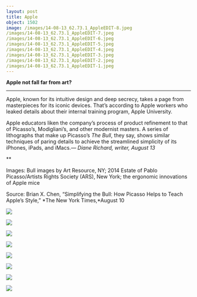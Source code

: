 ```yaml
---
layout: post
title: Apple
object: 1502
image: /images/14-08-13_62.73.1_AppleEDIT-8.jpeg
/images/14-08-13_62.73.1_AppleEDIT-7.jpeg
/images/14-08-13_62.73.1_AppleEDIT-6.jpeg
/images/14-08-13_62.73.1_AppleEDIT-5.jpeg
/images/14-08-13_62.73.1_AppleEDIT-4.jpeg
/images/14-08-13_62.73.1_AppleEDIT-3.jpeg
/images/14-08-13_62.73.1_AppleEDIT-2.jpeg
/images/14-08-13_62.73.1_AppleEDIT-1.jpeg
---
```

**Apple not fall far from art?**

****

Apple, known for its intuitive design and deep secrecy, takes a page from masterpieces for its iconic devices. That’s according to Apple workers who leaked details about their internal training program, Apple University.

Apple educators liken the company’s process of product refinement to that of Picasso’s, Modigliani’s, and other modernist masters. A series of lithographs that make up Picasso’s *The Bull*, they say, shows similar techniques of paring details to achieve the streamlined simplicity of its iPhones, iPads, and iMacs.*—* *Diane Richard, writer, August 13*

**

Images: Bull images by Art Resource, NY; 2014 Estate of Pablo Picasso/Artists Rights Society (ARS), New York; the ergonomic innovations of Apple mice

Source: Brian X. Chen, “Simplifying the Bull: How Picasso Helps to Teach Apple’s Style,” *The New York Times,*August 10

![]({{siteurl.base}}/images/14-08-13_62.73.1_AppleEDIT-8.jpeg)

![]({{siteurl.base}}/images/14-08-13_62.73.1_AppleEDIT-7.jpeg)

![]({{siteurl.base}}/images/14-08-13_62.73.1_AppleEDIT-6.jpeg)

![]({{siteurl.base}}/images/14-08-13_62.73.1_AppleEDIT-5.jpeg)

![]({{siteurl.base}}/images/14-08-13_62.73.1_AppleEDIT-4.jpeg)

![]({{siteurl.base}}/images/14-08-13_62.73.1_AppleEDIT-3.jpeg)

![]({{siteurl.base}}/images/14-08-13_62.73.1_AppleEDIT-2.jpeg)

![]({{siteurl.base}}/images/14-08-13_62.73.1_AppleEDIT-1.jpeg)
